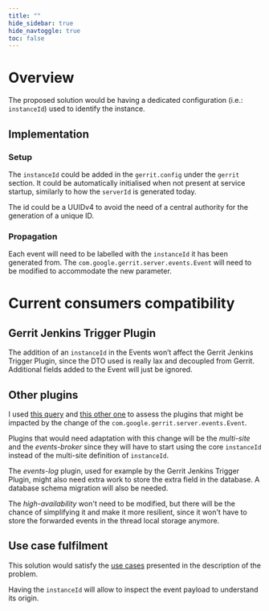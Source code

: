 ```yaml
---
title: ""
hide_sidebar: true
hide_navtoggle: true
toc: false
---
```


# Overview

The proposed solution would be having a dedicated configuration (i.e.: `instanceId`)
used to identify the instance.

## <a id="implementation"> Implementation

### Setup

The `instanceId` could be added in the `gerrit.config` under the `gerrit` section.
It could be automatically initialised when not present at service startup,
similarly to how the `serverId` is generated today.

The id could be a UUIDv4 to avoid the need of a central authority for the generation
of a unique ID.

### Propagation

Each event will need to be labelled with the `instanceId` it has been
generated from.
The `com.google.gerrit.server.events.Event` will need to be modified to accommodate
the new parameter.

# Current consumers compatibility

## Gerrit Jenkins Trigger Plugin

The addition of an `instanceId` in the Events won’t affect the Gerrit Jenkins
Trigger Plugin, since the DTO used is really lax and decoupled from Gerrit.
Additional fields added to the Event will just be ignored.

## Other plugins

I used [this query](https://cs.bazel.build/search?q=r%3Aplugin++com.google.gerrit.server.events.Event&num=200)
and [this other one](https://github.com/search?l=Java&q=org%3AGerritForge+%22events.Event%22+NOT+Test&type=Code)
to assess the plugins that might be impacted by the change of the
`com.google.gerrit.server.events.Event`.

Plugins that would need adaptation with this change will be the
_multi-site_ and the _events-broker_ since they will have to start using the core
`instanceId` instead of the multi-site definition of `instanceId`.

The _events-log_ plugin, used for example by the Gerrit Jenkins Trigger Plugin,
might also need extra work to store the extra field in the database.
A database schema migration will also be needed.

The _high-availability_ won't need to be modified, but there will be the chance
of simplifying it and make it more resilient, since it won't have to store the
forwarded events in the thread local storage anymore.

## <a id="use-case-fulfilment"> Use case fulfilment

This solution would satisfy the [use cases](/design-docs/instance-id-use-cases.md)
presented in the description of the problem.

Having the `instanceId` will allow to inspect the event payload to understand its origin.
